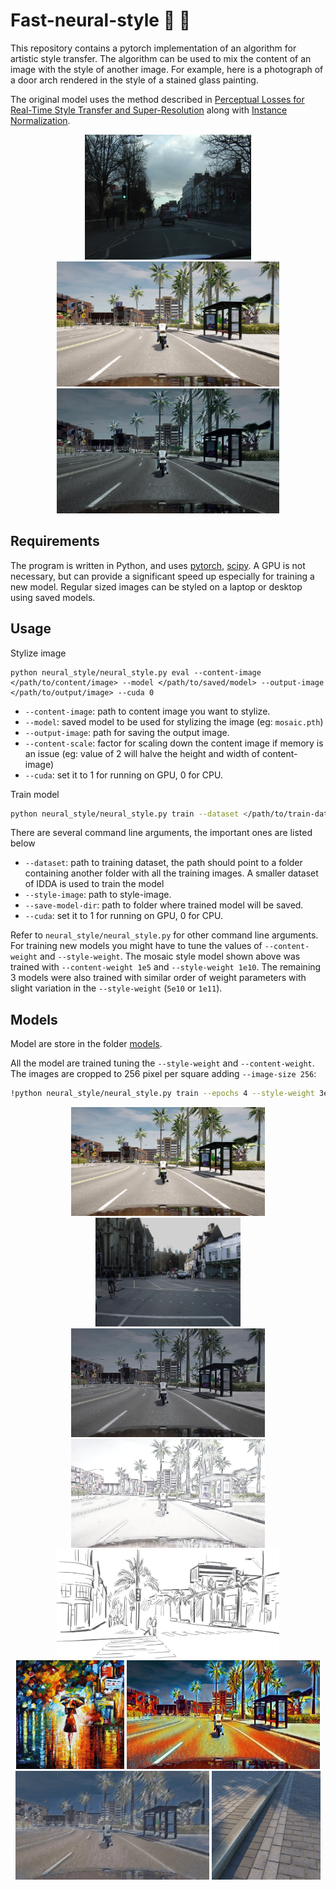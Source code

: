 # Fast-neural-style :city_sunrise: :rocket:
This repository contains a pytorch implementation of an algorithm for artistic style transfer. The algorithm can be used to mix the content of an image with the style of another image. For example, here is a photograph of a door arch rendered in the style of a stained glass painting.

The original model uses the method described in [Perceptual Losses for Real-Time Style Transfer and Super-Resolution](https://arxiv.org/abs/1603.08155) along with [Instance Normalization](https://arxiv.org/pdf/1607.08022.pdf). 

<p align="center">
    <img src="images/style-images/camvid5.jpg" height="200px">
    <img src="images/content-images/idda.jpg" height="200px">
    <img src="images/output-images/camvid5.jpg" height="200px">
</p>

## Requirements
The program is written in Python, and uses [pytorch](http://pytorch.org/), [scipy](https://www.scipy.org). A GPU is not necessary, but can provide a significant speed up especially for training a new model. Regular sized images can be styled on a laptop or desktop using saved models.

## Usage
Stylize image
```
python neural_style/neural_style.py eval --content-image </path/to/content/image> --model </path/to/saved/model> --output-image </path/to/output/image> --cuda 0
```
* `--content-image`: path to content image you want to stylize.
* `--model`: saved model to be used for stylizing the image (eg: `mosaic.pth`)
* `--output-image`: path for saving the output image.
* `--content-scale`: factor for scaling down the content image if memory is an issue (eg: value of 2 will halve the height and width of content-image)
* `--cuda`: set it to 1 for running on GPU, 0 for CPU.

Train model
```bash
python neural_style/neural_style.py train --dataset </path/to/train-dataset> --style-image </path/to/style/image> --save-model-dir </path/to/save-model/folder> --epochs 2 --cuda 1
```

There are several command line arguments, the important ones are listed below
* `--dataset`: path to training dataset, the path should point to a folder containing another folder with all the training images. A smaller dataset of IDDA is used to train the model
* `--style-image`: path to style-image.
* `--save-model-dir`: path to folder where trained model will be saved.
* `--cuda`: set it to 1 for running on GPU, 0 for CPU.

Refer to ``neural_style/neural_style.py`` for other command line arguments. For training new models you might have to tune the values of `--content-weight` and `--style-weight`. The mosaic style model shown above was trained with `--content-weight 1e5` and `--style-weight 1e10`. The remaining 3 models were also trained with similar order of weight parameters with slight variation in the `--style-weight` (`5e10` or `1e11`).

## Models

Model are store in the folder [models](https://github.com/MatteoM95/Real-time-Domain-Adaptation-in-Semantic-Segmentation/tree/MatteoBranch/StyleSwap%20code/models).

All the model are trained tuning the `--style-weight` and `--content-weight`. The images are cropped to 256 pixel per square adding `--image-size 256`:

```bash
!python neural_style/neural_style.py train --epochs 4 --style-weight 3e9 --image-size 256 --style-image images/style-images/camvid16.jpg --dataset ../datasets/IDDA_2 --save-model-dir ./models --checkpoint-model-dir ./checkpoints --cuda 1
```

<div align='center'>
  <img src='images/content-images/idda.jpg' height="174px">		
</div>

<div align='center'>
  <img src='images/style-images/camvid7.jpg' height="174px">
  <img src='images/output-images/camvid7.jpg' height="174px">
  <br>
  <img src='images/output-images/output5.jpg' height="174px">
  <img src='images/style-images/sketch.jpg' height="174px">
  <br>
  <img src='images/style-images/rain-princess.jpg' height="174px">
  <img src='images/output-images/output2.jpg' height="174px">
  <br>
  <img src='images/output-images/outputSidewalk.jpg' height="174px">
  <img src='images/style-images/sidewalk.jpg' height="174px">
</div>
